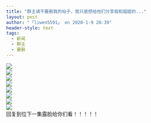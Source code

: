 ```yaml
---
title: "群主请不要删我的帖子，我只是想给他们分享我和姐姐的..."
layout: post
author: "「liwen5591」 on 2020-1-9 20:39"
header-style: text
tags:
  - 新闻
  - 群主
  - 要删
---
```


<head></head>
<body>
 <img src="https://bbs.boniu123.cc/data/attachment/album/202001/08/205000fm7sbkbm8m90m7bq.png" onload="thumbImg(this)">
 <br> 
 <img src="https://bbs.boniu123.cc/data/attachment/album/202001/08/204943g0adlwa55pol7f52.png" onload="thumbImg(this)">
 <br> 
 <img src="https://bbs.boniu123.cc/data/attachment/album/202001/08/204925tbu8bj33b3cbz30c.png" onload="thumbImg(this)">
 <br> 
 <img src="https://bbs.boniu123.cc/data/attachment/album/202001/08/204911cbj57osb5lxpax47.png" onload="thumbImg(this)">
 <br> 
 <img src="https://bbs.boniu123.cc/data/attachment/album/202001/08/203945tky2ouqrd2ru6adp.jpg" onload="thumbImg(this)">
 <br> 
 <img src="https://bbs.boniu123.cc/data/attachment/album/202001/08/203930fi7lfpjfkbm2kmd8.jpg" onload="thumbImg(this)">
 <br> 
 <img src="https://bbs.boniu123.cc/data/attachment/album/202001/08/204039bpejsykyyy1wj7ax.jpg" onload="thumbImg(this)">
 <br> 
 <img src="https://bbs.boniu123.cc/data/attachment/album/202001/08/203944xjodazon1gofo4w6.jpg" onload="thumbImg(this)">
 <br> 回复到位下一集露脸给你们看！！！！！
 <br>
</body>


